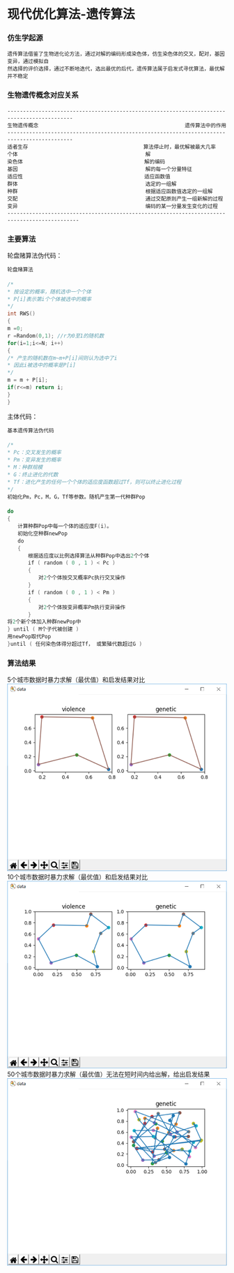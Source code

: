 现代优化算法-遗传算法
====
### 仿生学起源
    遗传算法借鉴了生物进化论方法，通过对解的编码形成染色体，仿生染色体的交叉，配对，基因变异，通过模拟自
    然选择的评价选择，通过不断地迭代，选出最优的后代，遗传算法属于启发式寻优算法，最优解并不稳定
### 生物遗传概念对应关系
    -------------------------------------------------------------------------------------------
    生物遗传概念                                               遗传算法中的作用
    -------------------------------------------------------------------------------------------
    适者生存                                     算法停止时，最优解被最大几率
    个体                                         解
    染色体                                       解的编码
    基因                                         解的每一个分量特征
    适应性                                       适应函数值
    群体                                         选定的一组解
    种群                                         根据适应函数值选定的一组解
    交配                                         通过交配原则产生一组新解的过程
    变异                                         编码的某一分量发生变化的过程
    ---------------------------------------------------------------------------------------------
### 主要算法
轮盘赌算法伪代码：
```c
轮盘赌算法

/*
* 按设定的概率，随机选中一个个体
* P[i]表示第i个个体被选中的概率
*/
int RWS()
{
m =0;
r =Random(0,1); //r为0至1的随机数
for(i=1;i<=N; i++)
{
/* 产生的随机数在m~m+P[i]间则认为选中了i
* 因此i被选中的概率是P[i]
*/
m = m + P[i];
if(r<=m) return i;
}
}
```
主体代码：
```c
基本遗传算法伪代码

/*
* Pc：交叉发生的概率
* Pm：变异发生的概率
* M：种群规模
* G：终止进化的代数
* Tf：进化产生的任何一个个体的适应度函数超过Tf，则可以终止进化过程
*/
初始化Pm，Pc，M，G，Tf等参数。随机产生第一代种群Pop

do
{ 
　　计算种群Pop中每一个体的适应度F(i)。
　　初始化空种群newPop
　　do
　　{
　　　　根据适应度以比例选择算法从种群Pop中选出2个个体
　　　　if ( random ( 0 , 1 ) < Pc )
　　　　{
　　　　　　对2个个体按交叉概率Pc执行交叉操作
　　　　}
　　　　if ( random ( 0 , 1 ) < Pm )
　　　　{
　　　　　　对2个个体按变异概率Pm执行变异操作
　　　　}
将2个新个体加入种群newPop中
} until ( M个子代被创建 )
用newPop取代Pop
}until ( 任何染色体得分超过Tf， 或繁殖代数超过G )
```
### 算法结果
5个城市数据时暴力求解（最优值）和启发结果对比
![](https://github.com/FuGuishan/modern-optimize-methods/blob/master/genetic_algorithm/raw/5points.png)
10个城市数据时暴力求解（最优值）和启发结果对比
![](https://github.com/FuGuishan/modern-optimize-methods/blob/master/genetic_algorithm/raw/10points.png)
50个城市数据时暴力求解（最优值）无法在短时间内给出解，给出启发结果
![](https://github.com/FuGuishan/modern-optimize-methods/blob/master/genetic_algorithm/raw/50points.png)
